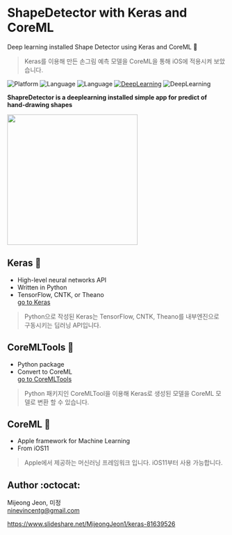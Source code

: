 # ShapeDetector with Keras and CoreML
Deep learning installed Shape Detector using Keras and CoreML 📱  
> Keras를 이용해 만든 손그림 예측 모델을 CoreML을 통해 iOS에 적용시켜 보았습니다.

![Platform](https://img.shields.io/badge/platform-iOS-yellow.svg)
![Language](https://img.shields.io/badge/Language-Swift-orange.svg)
![Language](https://img.shields.io/badge/Language-Python-blue.svg)
[![DeepLearning](https://img.shields.io/badge/DeepLearning-Keras-red.svg)](https://keras.io)
![DeepLearning](https://img.shields.io/badge/DeepLearning-CoreML-green.svg)

**ShapreDetector is a deeplearning installed simple app for predict of hand-drawing shapes**

<img src="https://github.com/MijeongJeon/ShapeDetector_Keras_CoreML/blob/master/demo/shapeDetector.gif" width="300px"/>

## Keras 🤖
- High-level neural networks API
- Written in Python
- TensorFlow, CNTK, or Theano  
[go to Keras](https://keras.io) 
 
> Python으로 작성된 Keras는 TensorFlow, CNTK, Theano를 내부엔진으로 구동시키는 딥러닝 API입니다.

## CoreMLTools 📲
- Python package
- Convert to CoreML  
[go to CoreMLTools](https://pypi.python.org/pypi/coremltools)  

> Python 패키지인 CoreMLTool을 이용해 Keras로 생성된 모델을 CoreML 모델로 변환 할 수 있습니다.

## CoreML 💾
- Apple framework for Machine Learning
- From iOS11

> Apple에서 제공하는 머신러닝 프레임워크 입니다. iOS11부터 사용 가능합니다.

## Author :octocat:
Mijeong Jeon, 미정  
ninevincentg@gmail.com

https://www.slideshare.net/MijeongJeon1/keras-81639526
